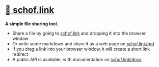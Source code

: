 # [🌿 schof.link](https://schof.link/)

**A simple file sharing tool.**

* Share a file by going to [schof.link](https://schof.link/) and dropping it into the browser window
* Or write some markdown and share it as a web page on [schof.link/md](https://schof.link/md/)
* If you drag a link into your browser window, it will create a short link redirect
* A public API is available, with documentation on [schof.link/docs](https://schof.link/docs/)
